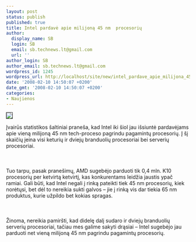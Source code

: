 ```yaml
---
layout: post
status: publish
published: true
title: Intel pardavė apie milijoną 45 nm  procesorių
author:
  display_name: SB
  login: SB
  email: sb.technews.lt@gmail.com
  url: ''
author_login: SB
author_email: sb.technews.lt@gmail.com
wordpress_id: 1245
wordpress_url: http://localhost/site/new/intel_pardave_apie_milijona_45_nm__procesoriu/
date: '2008-02-10 14:50:07 +0200'
date_gmt: '2008-02-10 14:50:07 +0200'
categories:
- Naujienos
---
```

<div class="imgright"><img src="http://tbn0.google.com/images?q=tbn:NwXHv7D7_6S-5M:http://www.agem.cz/prilohy/254070002213_0.jpg" border="1"></div>
<p> Įvairūs statistikos šaltiniai praneša, kad Intel iki šiol jau išsiuntė pardavėjams apie vieną milijoną 45 nm tech-proceso pagrindu pagamintų procesorių. Į šį skaičių įeina visi keturių ir dviejų branduolių procesoriai bei serverių procesoriai.<br />
<br><br />
<br>Tuo tarpu, pasak pranešimų, AMD sugebėjo parduoti tik 0,4 mln. K10 procesorių per ketvirtą ketvirtį, kas konkurentams leidžia jaustis ypač ramiai. Gali būti, kad Intel negali į rinką pateikti tiek 45 nm procesorių, kiek norėtųsi, bet dėl to nereikia sukti galvos – jie į rinką vis dar tiekia 65 nm produktus, kurie užpildo bet kokias spragas.<br />
<br><br />
<br>Žinoma, nereikia pamiršti, kad didelę dalį sudaro ir dviejų branduolių serverių procesoriai, tačiau mes galime sakyti drąsiai – Intel sugebėjo jau parduoti net vieną milijoną 45 nm pagrindu pagamintų procesorių.<br />
<br></p>
